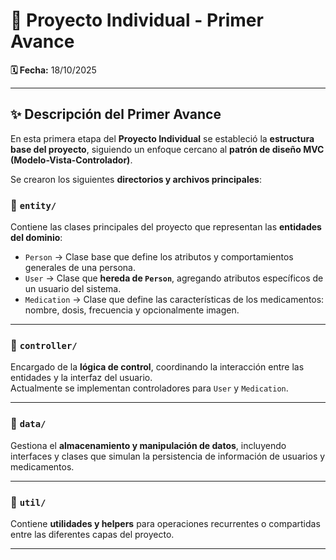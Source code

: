 # 🚀 Proyecto Individual - Primer Avance

**🗓 Fecha:** 18/10/2025

---

## ✨ Descripción del Primer Avance

En esta primera etapa del **Proyecto Individual** se estableció la **estructura base del proyecto**, siguiendo un enfoque cercano al **patrón de diseño MVC (Modelo-Vista-Controlador)**.

Se crearon los siguientes **directorios y archivos principales**:

### 📁 `entity/`
Contiene las clases principales del proyecto que representan las **entidades del dominio**:

- `Person` → Clase base que define los atributos y comportamientos generales de una persona.
- `User` → Clase que **hereda de `Person`**, agregando atributos específicos de un usuario del sistema.
- `Medication` → Clase que define las características de los medicamentos: nombre, dosis, frecuencia y opcionalmente imagen.

---

### 📁 `controller/`
Encargado de la **lógica de control**, coordinando la interacción entre las entidades y la interfaz del usuario.  
Actualmente se implementan controladores para `User` y `Medication`.

---

### 📁 `data/`
Gestiona el **almacenamiento y manipulación de datos**, incluyendo interfaces y clases que simulan la persistencia de información de usuarios y medicamentos.

---

### 📁 `util/`
Contiene **utilidades y helpers** para operaciones recurrentes o compartidas entre las diferentes capas del proyecto.

---


